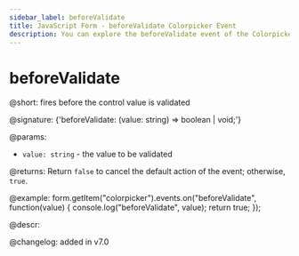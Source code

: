 ```yaml
---
sidebar_label: beforeValidate
title: JavaScript Form - beforeValidate Colorpicker Event 
description: You can explore the beforeValidate event of the Colorpicker control of Form in the documentation of the DHTMLX JavaScript UI library. Browse developer guides and API reference, try out code examples and live demos, and download a free 30-day evaluation version of DHTMLX Suite 7.
---
```


# beforeValidate

@short: fires before the control value is validated

@signature: {'beforeValidate: (value: string) => boolean | void;'} 

@params:
- `value: string` - the value to be validated

@returns:
Return `false` to cancel the default action of the event; otherwise, `true`.

@example:
form.getItem("colorpicker").events.on("beforeValidate", function(value) {
    console.log("beforeValidate", value);
    return true;
});

@descr:

@changelog: added in v7.0

[comment]: # (@relatedapi: form/api/colorpicker/colorpicker_validate_method.md)
